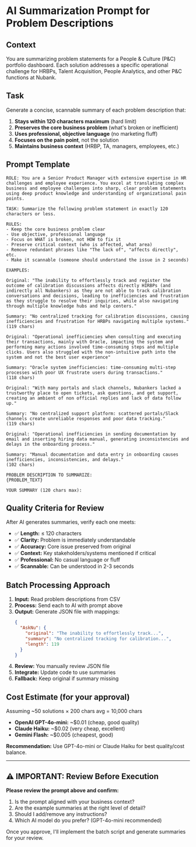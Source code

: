 # AI Summarization Prompt for Problem Descriptions

## Context
You are summarizing problem statements for a People & Culture (P&C) portfolio dashboard. Each solution addresses a specific operational challenge for HRBPs, Talent Acquisition, People Analytics, and other P&C functions at Nubank.

## Task
Generate a concise, scannable summary of each problem description that:
1. **Stays within 120 characters maximum** (hard limit)
2. **Preserves the core business problem** (what's broken or inefficient)
3. **Uses professional, objective language** (no marketing fluff)
4. **Focuses on the pain point**, not the solution
5. **Maintains business context** (HRBP, TA, managers, employees, etc.)

## Prompt Template

```
ROLE: You are a Senior Product Manager with extensive expertise in HR challenges and employee experience. You excel at translating complex business and employee challenges into sharp, clear problem statements using deep product knowledge and understanding of organizational pain points.

TASK: Summarize the following problem statement in exactly 120 characters or less.

RULES:
- Keep the core business problem clear
- Use objective, professional language
- Focus on WHAT is broken, not HOW to fix it
- Preserve critical context (who is affected, what area)
- Remove redundant phrases like "The lack of", "affects directly", etc.
- Make it scannable (someone should understand the issue in 2 seconds)

EXAMPLES:

Original: "The inability to effortlessly track and register the outcome of calibration discussions affects directly HIRBPs (and indirectly all Nubankers) as they are not able to track calibration conversations and decisions, leading to inefficiencies and frustration as they struggle to resolve their inquiries, while also navigating through multiple knowledge hubs and help centers."

Summary: "No centralized tracking for calibration discussions, causing inefficiencies and frustration for HRBPs navigating multiple systems."
(119 chars)

Original: "Operational inefficiencies when consulting and executing their transactions, mainly with Oracle, impacting the system and performing many actions involved time-consuming steps and multiple clicks. Users also struggled with the non-intuitive path into the system and not the best user experience"

Summary: "Oracle system inefficiencies: time-consuming multi-step processes with poor UX frustrate users during transactions."
(118 chars)

Original: "With many portals and slack channels, Nubankers lacked a trustworthy place to open tickets, ask questions, and get support, creating an ambient of non official replies and lack of data follow up."

Summary: "No centralized support platform: scattered portals/Slack channels create unreliable responses and poor data tracking."
(119 chars)

Original: "Operational inefficiencies in sending documentation by email and inserting hiring data manual, generating inconsistencies and delays in the onboarding process."

Summary: "Manual documentation and data entry in onboarding causes inefficiencies, inconsistencies, and delays."
(102 chars)

PROBLEM DESCRIPTION TO SUMMARIZE:
{PROBLEM_TEXT}

YOUR SUMMARY (120 chars max):
```

## Quality Criteria for Review

After AI generates summaries, verify each one meets:
- ✅ **Length:** ≤ 120 characters
- ✅ **Clarity:** Problem is immediately understandable
- ✅ **Accuracy:** Core issue preserved from original
- ✅ **Context:** Key stakeholders/systems mentioned if critical
- ✅ **Professional:** No casual language or fluff
- ✅ **Scannable:** Can be understood in 2-3 seconds

## Batch Processing Approach

1. **Input:** Read problem descriptions from CSV
2. **Process:** Send each to AI with prompt above
3. **Output:** Generate JSON file with mappings:
   ```json
   {
     "AskNu": {
       "original": "The inability to effortlessly track...",
       "summary": "No centralized tracking for calibration...",
       "length": 119
     }
   }
   ```
4. **Review:** You manually review JSON file
5. **Integrate:** Update code to use summaries
6. **Fallback:** Keep original if summary missing

## Cost Estimate (for your approval)

Assuming ~50 solutions × 200 chars avg = 10,000 chars
- **OpenAI GPT-4o-mini:** ~$0.01 (cheap, good quality)
- **Claude Haiku:** ~$0.02 (very cheap, excellent)
- **Gemini Flash:** ~$0.005 (cheapest, good)

**Recommendation:** Use GPT-4o-mini or Claude Haiku for best quality/cost balance.

---

## ⚠️ IMPORTANT: Review Before Execution

**Please review the prompt above and confirm:**
1. Is the prompt aligned with your business context?
2. Are the example summaries at the right level of detail?
3. Should I add/remove any instructions?
4. Which AI model do you prefer? (GPT-4o-mini recommended)

Once you approve, I'll implement the batch script and generate summaries for your review.


